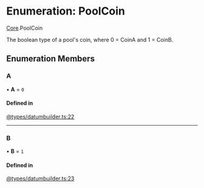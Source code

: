# Enumeration: PoolCoin

[Core](../modules/Core.md).PoolCoin

The boolean type of a pool's coin, where 0 = CoinA and 1 = CoinB.

## Enumeration Members

### A

• **A** = ``0``

#### Defined in

[@types/datumbuilder.ts:22](https://github.com/SundaeSwap-finance/sundae-sdk/blob/main/packages/core/src/@types/datumbuilder.ts#L22)

___

### B

• **B** = ``1``

#### Defined in

[@types/datumbuilder.ts:23](https://github.com/SundaeSwap-finance/sundae-sdk/blob/main/packages/core/src/@types/datumbuilder.ts#L23)
